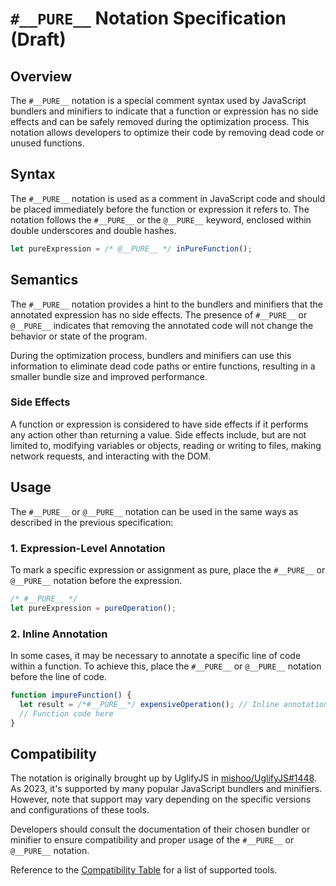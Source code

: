 # `#__PURE__` Notation Specification (Draft)

## Overview

The `#__PURE__` notation is a special comment syntax used by JavaScript bundlers and minifiers to indicate that a function or expression has no side effects and can be safely removed during the optimization process. This notation allows developers to optimize their code by removing dead code or unused functions.

## Syntax

The `#__PURE__` notation is used as a comment in JavaScript code and should be placed immediately before the function or expression it refers to. The notation follows the `#__PURE__` or the `@__PURE__` keyword, enclosed within double underscores and double hashes.

```javascript
let pureExpression = /* @__PURE__ */ inPureFunction();
```

## Semantics

The `#__PURE__` notation provides a hint to the bundlers and minifiers that the annotated expression has no side effects. The presence of `#__PURE__` or `@__PURE__` indicates that removing the annotated code will not change the behavior or state of the program.

During the optimization process, bundlers and minifiers can use this information to eliminate dead code paths or entire functions, resulting in a smaller bundle size and improved performance.

### Side Effects

A function or expression is considered to have side effects if it performs any action other than returning a value. Side effects include, but are not limited to, modifying variables or objects, reading or writing to files, making network requests, and interacting with the DOM.

## Usage

The `#__PURE__` or `@__PURE__` notation can be used in the same ways as described in the previous specification:

### 1. Expression-Level Annotation

To mark a specific expression or assignment as pure, place the `#__PURE__` or `@__PURE__` notation before the expression.

```javascript
/* #__PURE__ */
let pureExpression = pureOperation();
```

### 2. Inline Annotation

In some cases, it may be necessary to annotate a specific line of code within a function. To achieve this, place the `#__PURE__` or `@__PURE__` notation before the line of code.

```javascript
function impureFunction() {
  let result = /*#__PURE__*/ expensiveOperation(); // Inline annotation
  // Function code here
}
```

## Compatibility

The notation is originally brought up by UglifyJS in [mishoo/UglifyJS#1448](https://github.com/mishoo/UglifyJS/pull/1448). As 2023, it's supported by many popular JavaScript bundlers and minifiers. However, note that support may vary depending on the specific versions and configurations of these tools.

Developers should consult the documentation of their chosen bundler or minifier to ensure compatibility and proper usage of the `#__PURE__` or `@__PURE__` notation.

Reference to the [Compatibility Table](./pure-notation-compatibility.md) for a list of supported tools.

